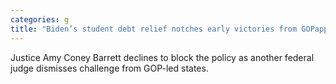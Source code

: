 ```yaml
---
categories: g
title: "Biden’s student debt relief notches early victories from GOPappointed judges"
---
```

Justice Amy Coney Barrett declines to block the policy as another federal judge dismisses challenge from GOP-led states.